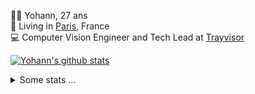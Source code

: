 <p>
  👨🏻 <bold>Yohann</bold>, 27 ans<br/>
  💼 Living in <a href="https://www.google.com/maps?q=paris">Paris</a>, France<br/>
  💻 Computer Vision Engineer and Tech Lead at <a href="https://trayvisor.com/">Trayvisor</a><br/>
</p>

<a href="https://github.com/anuraghazra/github-readme-stats"><img align="center" src="https://github-readme-stats-go94hl40s-yohann84l.vercel.app//api?username=yohann84L&show_icons=true&include_all_commits=true" alt="Yohann's github stats" /> </a>


<details>
  <summary>Some stats ...</summary><br/>
  

<!--START_SECTION:waka-->
![Code Time](http://img.shields.io/badge/Code%20Time-387%20hrs%2047%20mins-blue)

![Profile Views](http://img.shields.io/badge/Profile%20Views-0-blue)

**🐱 My GitHub Data** 

> 🏆 112 Contributions in the Year 2023
 > 
> 📦 440.5 kB Used in GitHub's Storage 
 > 
> 🚫 Not Opted to Hire
 > 
> 📜 24 Public Repositories 
 > 
> 🔑 21 Private Repositories  
 > 
**I'm an Early 🐤** 

```text
🌞 Morning      273 commits       ████████░░░░░░░░░░░░░░░░░   31.71 % 
🌆 Daytime      524 commits       ███████████████░░░░░░░░░░   60.86 % 
🌃 Evening       64 commits       █░░░░░░░░░░░░░░░░░░░░░░░░   07.43 % 
🌙 Night          0 commits       ░░░░░░░░░░░░░░░░░░░░░░░░░   00.00 % 

```
📅 **I'm Most Productive on Tuesday** 

```text
Monday         107 commits       ███░░░░░░░░░░░░░░░░░░░░░░   12.43 % 
Tuesday        208 commits       ██████░░░░░░░░░░░░░░░░░░░   24.16 % 
Wednesday      205 commits       ██████░░░░░░░░░░░░░░░░░░░   23.81 % 
Thursday       150 commits       ████░░░░░░░░░░░░░░░░░░░░░   17.42 % 
Friday         178 commits       █████░░░░░░░░░░░░░░░░░░░░   20.67 % 
Saturday        13 commits       ░░░░░░░░░░░░░░░░░░░░░░░░░   01.51 % 
Sunday           0 commits       ░░░░░░░░░░░░░░░░░░░░░░░░░   00.00 % 

```


📊 **This Week I Spent My Time On** 

```text
⌚︎ Time Zone: Europe/Paris

💬 Programming Languages: 
Python                   4 hrs 3 mins        █████████████░░░░░░░░░░░░   54.67 % 
HTTP Request             1 hr 14 mins        ████░░░░░░░░░░░░░░░░░░░░░   16.78 % 
JavaScript               1 hr 1 min          ███░░░░░░░░░░░░░░░░░░░░░░   13.70 % 
YAML                     36 mins             ██░░░░░░░░░░░░░░░░░░░░░░░   08.16 % 
SQL                      16 mins             █░░░░░░░░░░░░░░░░░░░░░░░░   03.63 % 

🔥 Editors: 
PyCharm                  5 hrs 59 mins       ████████████████████░░░░░   80.48 % 
WebStorm                 1 hr 20 mins        ████░░░░░░░░░░░░░░░░░░░░░   17.99 % 
VS Code                  6 mins              ░░░░░░░░░░░░░░░░░░░░░░░░░   01.53 % 

💻 Operating System: 
Mac                      7 hrs 26 mins       █████████████████████████   100.00 % 

```

**I Mostly Code in Python** 

```text
Python                   18 repos            ██████████████░░░░░░░░░░░   56.25 % 
Java                     6 repos             ████░░░░░░░░░░░░░░░░░░░░░   18.75 % 
JavaScript               2 repos             █░░░░░░░░░░░░░░░░░░░░░░░░   06.25 % 
R                        2 repos             █░░░░░░░░░░░░░░░░░░░░░░░░   06.25 % 
HTML                     1 repo              ░░░░░░░░░░░░░░░░░░░░░░░░░   03.12 % 

```



 Last Updated on 10/02/2023 01:49:03 UTC
<!--END_SECTION:waka-->

